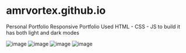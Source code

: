 # amrvortex.github.io
Personal Portfolio
Responsive Portfolio
Used HTML - CSS - JS to build it
has both light and dark modes
 
![image](https://user-images.githubusercontent.com/61240683/217642686-acdfaf53-ac8e-4372-be6c-64b1ca4d1e97.png)
![image](https://user-images.githubusercontent.com/61240683/217642733-dc0eb1f7-7c20-49f9-ad20-9fd9a899a97f.png)
![image](https://user-images.githubusercontent.com/61240683/217642824-05b04af8-8c0a-441f-a85d-5c6f96282536.png)
![image](https://user-images.githubusercontent.com/61240683/217642835-e4d0594d-63b4-40ee-ab25-3bcc37b2072d.png)
